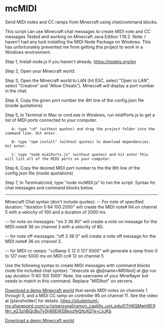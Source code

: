 # mcMIDI
 Send MIDI notes and CC ramps from Minecraft using chat/command blocks.

This script can use Minecraft chat messages to create MIDI note and CC messages
Tested and working on Minecraft Java Edition 1.19.2.
Note: I haven't had any luck installing the MIDI Node Package on Windows. This has unfortunately prevented me from getting this project to work in a Windows environment.
 
Step 1, Install node.js if you haven't already. https://nodejs.org/en 

Step 2, Open your Minecraft world.

Step 3, Open the  Minecraft world to LAN (hit ESC, select "Open to LAN", select "Creative" and "Allow Cheats"). Minecraft will display a port number in the chat.

Step 4, Copy the given port number the 4th line of the config.json file (inside quotations)

Step 5, In Terminal in Mac or cmd.exe in Windows, run midiPorts.js to get a list of MIDI ports connected to your computer.
      
       A: type "cd" (without quotes) and drag the project folder into the command line. Hit enter. 
      
       B: type "npm install" (without quotes) to download dependencies. Hit enter.
       
       C: type "node midiPorts.js" (without quotes) and hit enter This will list all of the MIDI ports on your computer.

Step 6, Copy the desired MIDI port number to the the 8th line of the config.json file (inside quotations)

Step 7, In Terminal/cmd, type "node mcMIDI.js" to run the script. Syntax for chat messages and command blocks below.

----------------

Minecraft Chat syntax (don't include quotes):
-- For note of specified duration: "duration 5 64 100 2000"
        will create the MIDI note# 64 on channel 5 with a velocity of 100 and a duration of 2000 ms

-- for note on messages: "on 3 36 80" 
        will create a note on message for the MIDI note# 36 on channel 3 with a velocity of 80.

-- for note off messages: "off 3 36 0"
        will create a note off message for the MIDI note# 36 on channel 3.

-- for MIDI cc ramps: "ccRamp 5 12 0 127 5000"
        will generate a ramp from 0 to 127 over 5000 ms on MIDI cc# 12 on channel 5

Use the following syntax to create MIDI messages with command blocks (note the included chat syntax):
"/execute as @p[name=MIDIbot] at @p run say duration 11 60 100 1000"
Note, the username of your Mineflayer bot needs to match in this command. Replace "MIDIbot" on servers.

<a href="https://studentuml-my.sharepoint.com/:u:/g/personal/ramon_castillo_uml_edu/ETH6QMwhRE9Nrr_e23zhBQcBu7v0h86EtKEBeozfeQfqXQ?e=LijJKb" target="_blank">Download a demo Minecraft world</a> that sends MIDI notes on channels 1 through 5, and a MIDI CC ramp on controller #5 on channel 11. See the video at [placeholder] for details.
https://studentuml-my.sharepoint.com/:u:/g/personal/ramon_castillo_uml_edu/ETH6QMwhRE9Nrr_e23zhBQcBu7v0h86EtKEBeozfeQfqXQ?e=LijJKb


<a href="https://studentuml-my.sharepoint.com/:u:/g/personal/ramon_castillo_uml_edu/ETH6QMwhRE9Nrr_e23zhBQcBu7v0h86EtKEBeozfeQfqXQ?e=LijJKb" target="_blank">Download a demo Minecraft world</a>
